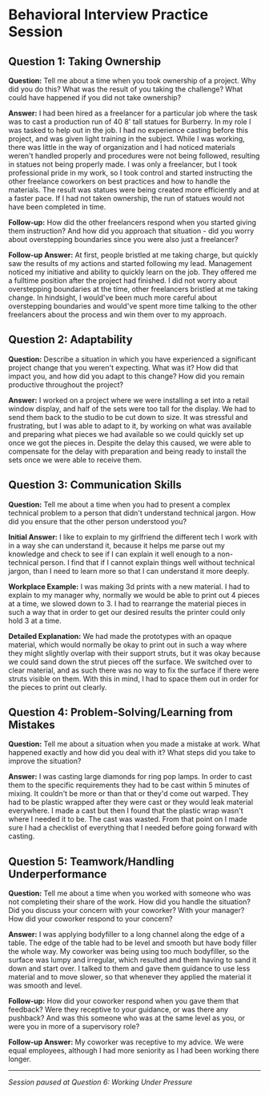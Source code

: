 # Behavioral Interview Practice Session

## Question 1: Taking Ownership
**Question:** Tell me about a time when you took ownership of a project. Why did you do this? What was the result of you taking the challenge? What could have happened if you did not take ownership?

**Answer:** I had been hired as a freelancer for a particular job where the task was to cast a production run of 40 8' tall statues for Burberry. In my role I was tasked to help out in the job. I had no experience casting before this project, and was given light training in the subject. While I was working, there was little in the way of organization and I had noticed materials weren't handled properly and procedures were not being followed, resulting in statues not being properly made. I was only a freelancer, but I took professional pride in my work, so I took control and started instructing the other freelance coworkers on best practices and how to handle the materials. The result was statues were being created more efficiently and at a faster pace. If I had not taken ownership, the run of statues would not have been completed in time.

**Follow-up:** How did the other freelancers respond when you started giving them instruction? And how did you approach that situation - did you worry about overstepping boundaries since you were also just a freelancer?

**Follow-up Answer:** At first, people bristled at me taking charge, but quickly saw the results of my actions and started following my lead. Management noticed my initiative and ability to quickly learn on the job. They offered me a fulltime position after the project had finished. I did not worry about overstepping boundaries at the time, other freelancers bristled at me taking change. In hindsight, I would've been much more careful about overstepping boundaries and would've spent more time talking to the other freelancers about the process and win them over to my approach.

## Question 2: Adaptability
**Question:** Describe a situation in which you have experienced a significant project change that you weren't expecting. What was it? How did that impact you, and how did you adapt to this change? How did you remain productive throughout the project?

**Answer:** I worked on a project where we were installing a set into a retail window display, and half of the sets were too tall for the display. We had to send them back to the studio to be cut down to size. It was stressful and frustrating, but I was able to adapt to it, by working on what was available and preparing what pieces we had available so we could quickly set up once we got the pieces in. Despite the delay this caused, we were able to compensate for the delay with preparation and being ready to install the sets once we were able to receive them.

## Question 3: Communication Skills
**Question:** Tell me about a time when you had to present a complex technical problem to a person that didn't understand technical jargon. How did you ensure that the other person understood you?

**Initial Answer:** I like to explain to my girlfriend the different tech I work with in a way she can understand it, because it helps me parse out my knowledge and check to see if I can explain it well enough to a non-technical person. I find that if I cannot explain things well without technical jargon, than I need to learn more so that I can understand it more deeply.

**Workplace Example:** I was making 3d prints with a new material. I had to explain to my manager why, normally we would be able to print out 4 pieces at a time, we slowed down to 3. I had to rearrange the material pieces in such a way that in order to get our desired results the printer could only hold 3 at a time.

**Detailed Explanation:** We had made the prototypes with an opaque material, which would normally be okay to print out in such a way where they might slightly overlap with their support struts, but it was okay because we could sand down the strut pieces off the surface. We switched over to clear material, and as such there was no way to fix the surface if there were struts visible on them. With this in mind, I had to space them out in order for the pieces to print out clearly.

## Question 4: Problem-Solving/Learning from Mistakes
**Question:** Tell me about a situation when you made a mistake at work. What happened exactly and how did you deal with it? What steps did you take to improve the situation?

**Answer:** I was casting large diamonds for ring pop lamps. In order to cast them to the specific requirements they had to be cast within 5 minutes of mixing. It couldn't be more or than that or they'd come out warped. They had to be plastic wrapped after they were cast or they would leak material everywhere. I made a cast but then I found that the plastic wrap wasn't where I needed it to be. The cast was wasted. From that point on I made sure I had a checklist of everything that I needed before going forward with casting.

## Question 5: Teamwork/Handling Underperformance
**Question:** Tell me about a time when you worked with someone who was not completing their share of the work. How did you handle the situation? Did you discuss your concern with your coworker? With your manager? How did your coworker respond to your concern?

**Answer:** I was applying bodyfiller to a long channel along the edge of a table. The edge of the table had to be level and smooth but have body filler the whole way. My coworker was being using too much bodyfiller, so the surface was lumpy and irregular, which resulted and them having to sand it down and start over. I talked to them and gave them guidance to use less material and to move slower, so that whenever they applied the material it was smooth and level.

**Follow-up:** How did your coworker respond when you gave them that feedback? Were they receptive to your guidance, or was there any pushback? And was this someone who was at the same level as you, or were you in more of a supervisory role?

**Follow-up Answer:** My coworker was receptive to my advice. We were equal employees, although I had more seniority as I had been working there longer.

---

*Session paused at Question 6: Working Under Pressure*